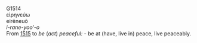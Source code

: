 G1514  
εἰρηνεύω  
eirēneuō  
*i-rane-yoo‘-o*  
From [1515](g1515) to *be* (*act*) *peaceful:* - be at (have, live in)
peace, live peaceably.  
